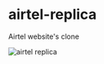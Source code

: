 # airtel-replica
Airtel website's clone


![airtel replica](https://user-images.githubusercontent.com/30652500/58038310-49a8ac80-7b4d-11e9-9f7e-14d5e86cc57b.jpg)
